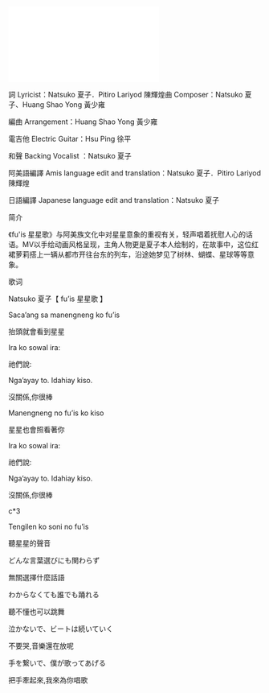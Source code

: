 <iframe src="//player.bilibili.com/player.html?aid=629718670&bvid=BV1sb4y1Q71V&cid=313537659&page=1" scrolling="no" border="0" frameborder="no" framespacing="0" allowfullscreen="true"> </iframe>

詞 Lyricist：Natsuko 夏子．Pitiro Lariyod 陳輝煌曲 Composer：Natsuko 夏子、Huang Shao Yong 黃少雍

編曲 Arrangement：Huang Shao Yong 黃少雍

電吉他 Electric Guitar：Hsu Ping 徐平

和聲 Backing Vocalist ：Natsuko 夏子

阿美語編譯 Amis language edit and translation：Natsuko 夏子．Pitiro Lariyod 陳輝煌

日語編譯 Japanese language edit and translation：Natsuko 夏子

简介

《fu'is 星星歌》与阿美族文化中对星星意象的重视有关，轻声唱着抚慰人心的话语。MV以手绘动画风格呈现，主角人物更是夏子本人绘制的，在故事中，这位红裙萝莉搭上一辆从都市开往台东的列车，沿途她梦见了树林、蝴蝶、星球等等意象。

歌词

Natsuko 夏子【 fu’is 星星歌 】 

Saca’ang sa manengneng ko fu’is

抬頭就會看到星星

Ira ko sowal ira:

祂們說:

Nga’ayay to. Idahiay kiso.

沒關係,你很棒

Manengneng no fu’is ko kiso

星星也會照看著你

Ira ko sowal ira:

祂們說:

Nga’ayay to. Idahiay kiso.

沒關係,你很棒

c*3

Tengilen ko soni no fu’is

聽星星的聲音

どんな言葉選びにも関わらず

無關選擇什麼話語

わからなくても誰でも踊れる

聽不懂也可以跳舞

泣かないで、ビートは続いていく

不要哭,音樂還在放呢

手を繋いで、僕が歌ってあげる

把手牽起來,我來為你唱歌